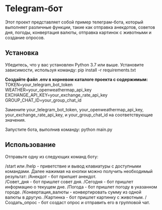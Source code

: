 # Telegram-бот
Этот проект представляет собой пример телеграм-бота, который выполняет различные функции, такие как отправка анекдотов, советов дня, погоды, конвертация валюты, отправка картинок с животными и создание опросов.

## **Установка**
Убедитесь, что у вас установлен Python 3.7 или выше.
Установите зависимости, используя команду:
pip install -r requirements.txt

**Создайте файл .env в корневом каталоге проекта с содержимым:**
TOKEN=your_telegram_bot_token
WEATHER=your_openweathermap_api_key
EXCHANGE_API_KEY=your_exchange_rate_api_key
GROUP_CHAT_ID=your_group_chat_id

Замените your_telegram_bot_token, your_openweathermap_api_key, your_exchange_rate_api_key, и your_group_chat_id на соответствующие значения.

Запустите бота, выполнив команду:
python main.py

## **Использование**

Отправьте одну из следующих команд боту:

/start или /help - приветствие и вывод клавиатуры с доступными командами.
Далее нажимая на кнопки можно получить необходимый результат:
/Анекдот - бот прилшет анекдот.<br>
/Совет_дня - бот пришлет совет дня.
/Сегодня - бот пришлет информацию о текущем дне.
/Погода - бот пришлет погоду в указанном городе.
/Конвертация_валюты - конвертировать сумму из одной валюты в другую.
/Картинка - бот пришлет картинку с животным.
/Создать_опрос - бот создаст опрос и отправить его в групповой чат.
